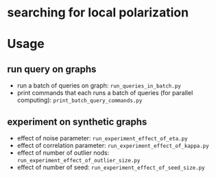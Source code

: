 # searching for local polarization


# Usage

## run query on graphs

- run a batch of queries on graph: `run_queries_in_batch.py`
- print commands that each runs a batch of queries (for parallel computing): `print_batch_query_commands.py`


## experiment on synthetic graphs

- effect of noise parameter: `run_experiment_effect_of_eta.py`
- effect of correlation parameter: `run_experiment_effect_of_kappa.py`
- effect of number of outlier nods: `run_experiment_effect_of_outlier_size.py`
- effect of number of seed: `run_experiment_effect_of_seed_size.py`

